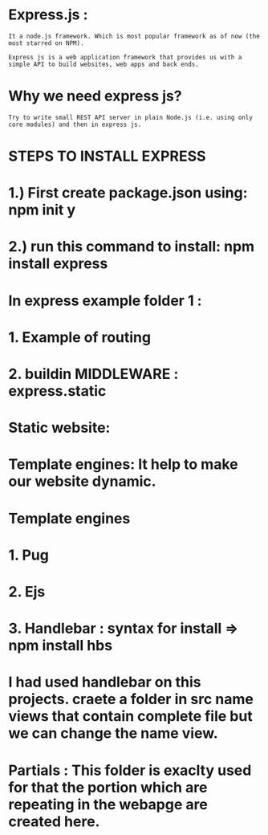 # Express.js : 
    It a node.js framework. Which is most popular framework as of now (the most starred on NPM).

    Express js is a web application framework that provides us with a simple API to build websites, web apps and back ends.

# Why we need express js?
    Try to write small REST API server in plain Node.js (i.e. using only core modules) and then in express js.

# STEPS TO INSTALL EXPRESS
# 1.) First create package.json using: npm init y
# 2.) run this command to install: npm install express 


# In express example folder 1 :
#   1. Example of routing 
#   2. buildin MIDDLEWARE : express.static
#        Static website: 

# Template engines: It help to make our website dynamic.
# Template engines
# 1. Pug
# 2. Ejs
# 3. Handlebar : syntax for install => npm install hbs
#  I had used handlebar on this projects. craete a folder in src name views that contain complete file but we can change the name view.


# Partials :  This folder is exaclty used for that the portion which are repeating in the webapge are created here.